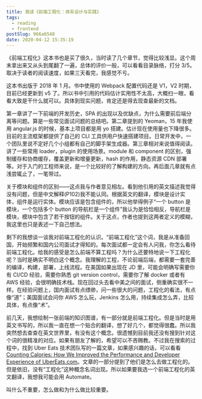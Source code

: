 ```yaml
---
title: 我读《前端工程化：体系设计与实践》
tags:
  - reading
  - frontend
postSlug: 966a6548
date: 2020-04-12 15:35:19
---
```


《前端工程化》这本书也是买了很久，当时读了几个章节，觉得比较浅显。这个周末拿出来又从头到尾翻了一遍，总体的评价一般，可以看看目录脉络，打分 3/5。取决于读者的阅读速度，如果三天看完，我感觉不亏。

这本书出版于 2018 年 1 月。书中使用的 Webpack 配置代码还是 V1，V2 时期，目前已经更新到 v5 了。所以书中引用的代码估计实用性不太高，大概扫一眼，看看大致是干什么就可以。具体到现实问题，肯定还是得去现查最新的文档。

第一章讲了一下前端的开发历史，SPA 的出现以及优缺点，为什么需要前后端分离等问题。算是一些常见面试问题的总结吧。第二章提到的 Yeoman，15 年我使用 angular.js 的时候，基本上项目都是用 yo 搭建。估计现在使用量也下降很多。目前的主流框架都提供了自己的 CLI 工具供用户快速搭建项目。日常开发中，一个团队里说不定好几个小组都有自己的脚手架生成器。第三章相对来说值得阅读。讲了一些常用 loader，plugin 的使用场景。module 和 component 的区别，强制缓存和协商缓存，覆盖更新和增量更新，hash 的作用，静态资源 CDN 部署等。对于入门的工程师来说，是一个比较好的了解构建的方向。再后面几章就有点浅尝辄止了，一笔带过。

关于模块和组件的区别——这点我与作者意见相左。看到他引用的英文描述我觉得没有问题，但是中文解释(P102)我不能认同。根据英文的翻译，模块是设计实体，组件是运行实体。模块应该是包含组件的，所以他举得例子“一个 button 是模块，一个包括多个 button 的导航栏是一个组件”我认为是恰恰相反，导航栏是模块，模块中包含了若干按钮的组件。关于这点，作者也提到这两者定义的模糊，我这里也只是表述一下自己想法。

剩下的我想谈一谈我对前端工程化的认识。“前端工程化”这个词，我是从准备回国，开始频繁和国内公司面试才得知的。每次面试都一定会有人问我，你怎么看待前端工程化。给我的感受是怎么前端不算工程吗？为什么还要特地说一下工程化呢？当时是确实不明白这个概念。我理解的工程，不论前端后端，都需要一套完善的编译，构建，部署，上线流程。在美国如果出现在 JD 里，可能会明确写需要你有 CI/CD 经验，需要你熟悉 git version control，需要你了解 docker 或者有 AWS 经验，会很明确技术栈。现在回过头去看中美之间的面试，侧重确实很不一样。在经验问题上，国内面试有点缥缈，问一些很大的问题，工程化的看法，有点像“道”；美国面试会问你 AWS 怎么玩，Jenkins 怎么用，持续集成怎么弄，比较具体，有点像“术”。

前几天，我想绘制一张前端的知识图谱，有一部分就是前端工程化。但是当时是用英文书写的，所以我一直在想一个贴合的翻译，想了好几个，都觉得很蠢。所以我突然想去查查在英文世界里，有没有这个概念。很遗憾到目前我还没有搜到针对这个词的很精准的对应。如果有朋友了解的，希望可以不吝赐教。不过我在搜索的过程中，找到 Uber Eats 技术团队写的一篇文章，如果感兴趣的话，可以看看 [Counting Calories: How We Improved the Performance and Developer Experience of UberEats.com](https://eng.uber.com/uber-eats-com-web-app-rewrite/)。文章的一部分提到了他们是怎么去做工程化的。但是依旧，没有“工程化”这种概念名词出现。所以如果要我选一个前端工程化的英文翻译，我想我可能会用 Automate。

叫什么不重要，怎么做和为什么做比较重要。
